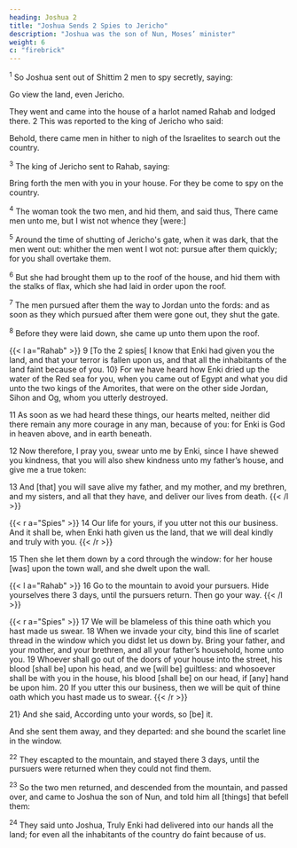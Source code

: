 ```yaml
---
heading: Joshua 2
title: "Joshua Sends 2 Spies to Jericho"
description: "Joshua was the son of Nun, Moses’ minister"
weight: 6
c: "firebrick"
---
```



<sup>1</sup> So Joshua sent out of Shittim 2 men to spy secretly, saying:

Go view the land, even Jericho. 

They went and came into the house of a harlot named Rahab and lodged there. 2 This was reported to  the king of Jericho who said:

Behold, there came men in hither to nigh of the Israelites to search out the country.

<sup>3</sup> The king of Jericho sent to Rahab, saying:

Bring forth the men with you  in your house. For they be come to spy on the country. 

<sup>4</sup> The woman took the two men, and hid them, and said thus, There came men unto me, but I wist not whence they [were:]

<sup>5</sup> Around the time of shutting of Jericho's gate, when it was dark, that the men went out: whither the men went I wot not: pursue after them quickly; for you shall overtake them. 

<sup>6</sup> But she had brought them up to the roof of the house, and hid them with the stalks of flax, which she had laid in order upon the roof.

<sup>7</sup> The men pursued after them the way to Jordan unto the fords: and as soon as they which pursued after them were gone out, they shut the gate.

<sup>8</sup> Before they were laid down, she came up unto them upon the roof.

{{< l a="Rahab" >}}
9 [To the 2 spies[ I know that Enki had given you the land, and that your terror is fallen upon us, and that all the inhabitants of the land faint because of you. 10} For we have heard how Enki  dried up the water of the Red sea for you, when you came out of Egypt and what you did unto the two kings of the Amorites, that were on the other side Jordan, Sihon and Og, whom you utterly destroyed.

11 As soon as we had heard these things, our hearts melted, neither did there remain any more courage in any man, because of you: for Enki is God in heaven above, and in earth beneath. 

12 Now therefore, I pray you, swear unto me by Enki, since I have shewed you kindness, that you will also shew kindness unto my father’s house, and give me a true token: 

13 And [that] you will save alive my father, and my mother, and my brethren, and my sisters, and all that they have, and deliver our lives from death. 
{{< /l >}}

{{< r a="Spies" >}}
14 Our life for yours, if you utter not this our business. And it shall be, when Enki
hath given us the land, that we will deal kindly and truly
with you. 
{{< /r >}}

15 Then she let them down by a cord through the window: for her house [was] upon the town wall, and
she dwelt upon the wall. 

{{< l a="Rahab" >}}
16 Go to the mountain to avoid your pursuers. Hide yourselves there 3 days, until the pursuers return. Then go your way. 
{{< /l >}}

{{< r a="Spies" >}}
17  We will be blameless of this thine oath which you hast made us swear. 18 When we invade your city, bind this line of scarlet thread in the window which you didst let us down by. Bring your father, and your mother, and your brethren, and all your father’s household, home unto you. 19 Whoever shall go out of the doors of your house into the street, his blood [shall be] upon his head, and we [will be] guiltless: and whosoever shall be with you in the house, his blood [shall be] on our head, if [any] hand be upon him. 20 If you utter this our business, then we will be quit of thine oath which you hast made us to swear. 
{{< /r >}}

21} And she said, According unto your words, so [be] it. 

And she sent them away, and they departed: and she bound the scarlet line in the window.


<sup>22</sup> They escapted to the mountain, and stayed there 3 days, until the pursuers were returned when they could not find them.

<sup>23</sup> So the two men returned, and descended from the mountain, and passed over, and came to Joshua the son of Nun, and told him all [things] that befell them: 

<sup>24</sup> They said unto Joshua, Truly Enki had delivered into our hands all the land; for even all the inhabitants of the country do faint because of us. 
